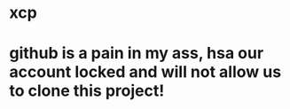 # xcp

# github is a pain in my ass, hsa our account locked and will not allow us to clone this project!
